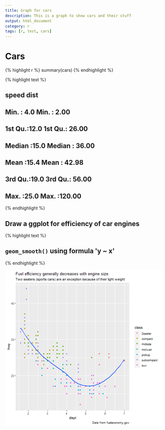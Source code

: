 ```yaml
---
title: Graph for cars
description: This is a graph to show cars and their stuff
output: html_document
category: r
tags: [r, test, cars]
---
```


# Cars


{% highlight r %}
summary(cars)
{% endhighlight %}



{% highlight text %}
##      speed           dist       
##  Min.   : 4.0   Min.   :  2.00  
##  1st Qu.:12.0   1st Qu.: 26.00  
##  Median :15.0   Median : 36.00  
##  Mean   :15.4   Mean   : 42.98  
##  3rd Qu.:19.0   3rd Qu.: 56.00  
##  Max.   :25.0   Max.   :120.00
{% endhighlight %}

## Draw a ggplot for efficiency of car engines


{% highlight text %}
## `geom_smooth()` using formula 'y ~ x'
{% endhighlight %}

![center](/figs/2021-05-03-cars/cars_graph-1.png)
